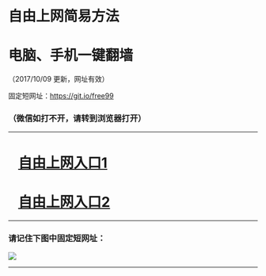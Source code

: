 ﻿# 自由上网简易方法

# 电脑、手机一键翻墙

（2017/10/09 更新，网址有效）

固定短网址：https://git.io/free99

### （微信如打不开，请转到浏览器打开）


***





# &nbsp;&nbsp; <a href="http://ft2642529250.fwq-tz-1001.info/fwqtz01.html?t=100900122418 " target="_blank">自由上网入口1</a>
# &nbsp;&nbsp; <a href="http://ft1478727589.fwq-tz-1002.info/fwqtz02.html?t=1009001126 " target="_blank">自由上网入口2</a>
***

### 请记住下图中固定短网址：

<img src="https://s3-us-west-2.amazonaws.com/fwq-1001/yjfq-20170905okok.png" /> 


***

